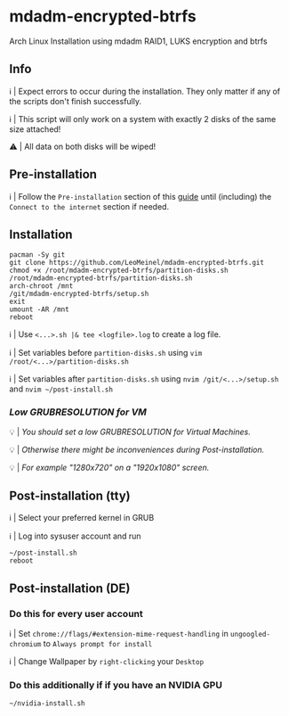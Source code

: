 # mdadm-encrypted-btrfs

Arch Linux Installation using mdadm RAID1, LUKS encryption and btrfs

## Info

:information_source: | Expect errors to occur during the installation. They only matter if any of the scripts don't finish successfully.

:information_source: | This script will only work on a system with exactly 2 disks of the same size attached!

:warning: | All data on both disks will be wiped!

## Pre-installation

:information_source: | Follow the `Pre-installation` section of this [guide](https://wiki.archlinux.org/title/Installation_guide#Pre-installation) until (including) the `Connect to the internet` section if needed.

## Installation

```
pacman -Sy git
git clone https://github.com/LeoMeinel/mdadm-encrypted-btrfs.git
chmod +x /root/mdadm-encrypted-btrfs/partition-disks.sh
/root/mdadm-encrypted-btrfs/partition-disks.sh
arch-chroot /mnt
/git/mdadm-encrypted-btrfs/setup.sh
exit
umount -AR /mnt
reboot
```

:information_source: | Use `<...>.sh |& tee <logfile>.log` to create a log file.

:information_source: | Set variables before `partition-disks.sh` using `vim /root/<...>/partition-disks.sh`

:information_source: | Set variables after `partition-disks.sh` using `nvim /git/<...>/setup.sh` and `nvim ~/post-install.sh`

### *Low GRUBRESOLUTION for VM*

:bulb: | *You should set a low GRUBRESOLUTION for Virtual Machines.*

:bulb: | *Otherwise there might be inconveniences during Post-installation.*

:bulb: | *For example "1280x720" on a "1920x1080" screen.*

## Post-installation (tty)

:information_source: | Select your preferred kernel in GRUB

:information_source: | Log into sysuser account and run

```
~/post-install.sh
reboot
```

## Post-installation (DE)

### Do this for every user account

:information_source: |  Set `chrome://flags/#extension-mime-request-handling` in `ungoogled-chromium` to `Always prompt for install`

:information_source: |  Change Wallpaper by `right-clicking` your `Desktop`

### Do this additionally if if you have an NVIDIA GPU

```
~/nvidia-install.sh
```
